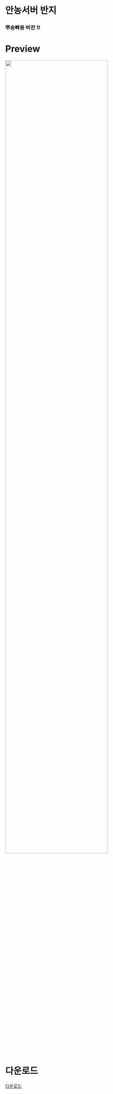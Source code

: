 # 안농서버 반지
### 뿌슝빠쓩 버전 1!
# Preview
<img width="80%" src="https://user-images.githubusercontent.com/49154144/145672130-bb109020-6e8f-4b3e-a79c-104759d28417.PNG"/>

# 다운로드
[다운로드](https://github.com/Ranchino-git/an_nong_ring/releases/download/untagged-be355765f874370a086f/default.unitypackage)
